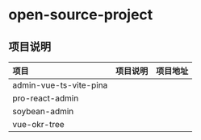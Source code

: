 # open-source-project

##  项目说明

| 项目                   | 项目说明 | 项目地址 |
| :--------------------- | -------- | -------- |
| admin-vue-ts-vite-pina |          |          |
| pro-react-admin        |          |          |
| soybean-admin          |          |          |
| vue-okr-tree           |          |          |

